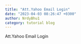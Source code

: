 ```yaml
---
title: "Att.Yahoo Email Login"
date: "2023-04-03 08:26:47 +0300"
author: NrdyBhu1
category: tutorial blog
---
```

Att.Yahoo Email Login
